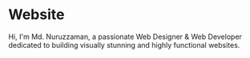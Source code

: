 # Website
Hi, I'm Md. Nuruzzaman, a passionate Web Designer &amp; Web Developer dedicated to building visually stunning and highly functional websites.
